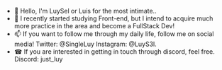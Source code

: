 - 👋 Hello, I'm LuySel or Luis for the most intimate..
- 👀 I recently started studying Front-end, but I intend to acquire much more practice in the area and become a FullStack Dev!
- 📫 If you want to follow me through my daily life, follow me on social media! Twitter: @SingleLuy Instagram: @LuyS3l.
- ☎ If you are interested in getting in touch through discord, feel free. Discord: just_luy

<!---
LuySel/LuySel is a ✨ special ✨ repository because its `README.md` (this file) appears on your GitHub profile.
You can click the Preview link to take a look at your changes.
--->
